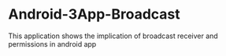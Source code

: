 # Android-3App-Broadcast

This application shows the implication of broadcast receiver and permissions in android app
